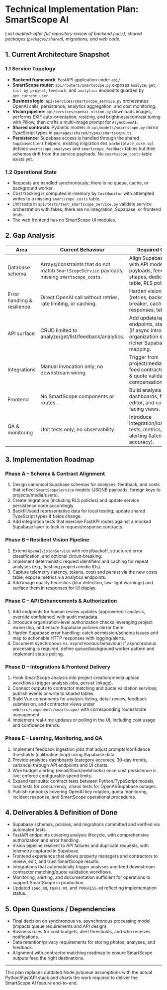# Technical Implementation Plan: SmartScope AI

_Last audited: after full repository review of backend (`api/`), shared packages (`packages/shared`), migrations, and web code._

## 1. Current Architecture Snapshot

### 1.1 Service Topology
- **Backend framework**: FastAPI application under `api/`.
- **SmartScope router**: `api/routers/smartscope.py` exposes `analyze`, `get`, `list by project`, `feedback`, and `analytics` endpoints guarded by `get_current_user`.
- **Business logic**: `api/services/smartscope_service.py` orchestrates OpenAI calls, persistence, analytics aggregation, and cost monitoring.
- **Vision pipeline**: `api/services/openai_vision.py` downloads images, performs EXIF auto-orientation, resizing, and brightness/contrast tuning with Pillow, then crafts a multi-image prompt for `AsyncOpenAI`.
- **Shared contracts**: Pydantic models in `api/models/smartscope.py` mirror TypeScript types in `packages/shared/types/smartscope.ts`.
- **Persistence**: Supabase access is handled through the shared `SupabaseClient` helpers; existing migration `004_marketplace_core.sql` defines `smartscope_analyses` and `smartscope_feedback` tables but their schemas drift from the service payloads. No `smartscope_costs` table exists yet.

### 1.2 Operational State
- Requests are handled synchronously; there is no queue, cache, or background worker.
- Cost tracking is computed in-memory by `CostMonitor` with attempted writes to a missing `smartscope_costs` table.
- Unit tests in `api/tests/test_smartscope_service.py` validate service orchestration with fakes; there are no integration, Supabase, or frontend tests.
- The web frontend has no SmartScope UI modules.

## 2. Gap Analysis
| Area | Current Behaviour | Required Outcome |
|------|-------------------|------------------|
| Database schema | Arrays/constraints that do not match `SmartScopeService` payloads; missing `smartscope_costs`. | Align Supabase tables with API models (JSONB payloads, feedback shapes, dedicated costs table, RLS policies). |
| Error handling & resilience | Direct OpenAI call without retries, rate limiting, or caching. | Harden vision pipeline (retries, backoff, circuit-breaker, cached responses, telemetry). |
| API surface | CRUD limited to analyze/get/list/feedback/analytics. | Add update/approval endpoints, status polling (if async introduced), organization scoping, and richer Supabase error mapping. |
| Integrations | Manual invocation only; no downstream wiring. | Trigger from project/media events, feed contractor matching & quote validation, define compensation strategies. |
| Frontend | No SmartScope components or routes. | Build analysis dashboards, feedback editor, and contractor-facing views. |
| QA & monitoring | Unit tests only; no observability. | Introduce integration/load/resilience tests, metrics, and alerting (latency, costs, accuracy). |

## 3. Implementation Roadmap

### Phase A – Schema & Contract Alignment
1. Design canonical Supabase schemas for analyses, feedback, and costs that reflect `SmartScopeService` models (JSONB payloads, foreign keys to projects/media/users).
2. Create migrations (including RLS policies) and update service persistence code accordingly.
3. Backfill/seed representative data for local testing; update shared TypeScript types if fields change.
4. Add integration tests that exercise FastAPI routes against a mocked Supabase layer to lock in request/response contracts.

### Phase B – Resilient Vision Pipeline
1. Extend `OpenAIVisionService` with retry/backoff, structured error classification, and optional circuit-breaking.
2. Implement deterministic request identifiers and caching for repeat analyses (e.g., hashing project+media IDs).
3. Capture telemetry (latency, tokens, cost) and persist via the new costs table; expose metrics via analytics endpoints.
4. Add image quality heuristics (blur detection, low-light warnings) and surface them in responses for UI display.

### Phase C – API Enhancements & Authorization
1. Add endpoints for human review updates (approve/edit analysis, override confidence) with audit metadata.
2. Introduce organization-level authorization checks leveraging project ownership, and ensure Supabase policies mirror them.
3. Harden Supabase error handling: catch permission/schema issues and map to actionable HTTP responses with logging/alerts.
4. Document synchronous vs. asynchronous behaviour; if asynchronous processing is required, define queue/background worker pattern and implement status polling.

### Phase D – Integrations & Frontend Delivery
1. Hook SmartScope analysis into project creation/media upload workflows (trigger analysis jobs, persist linkage).
2. Connect outputs to contractor matching and quote validation services; publish events or write to shared tables.
3. Build Vue components for analysis listing, detail review, feedback submission, and contractor views under `web/src/components/smartscope/` with corresponding routes/state management.
4. Implement real-time updates or polling in the UI, including cost usage and confidence trends.

### Phase E – Learning, Monitoring, and QA
1. Implement feedback ingestion jobs that adjust prompts/confidence thresholds (calibration loop) using Supabase data.
2. Provide analytics dashboards (category accuracy, 30-day trends, variance) through API endpoints and UI charts.
3. Wire budget alerting (email/Slack/webhooks) once cost persistence is live; enforce configurable spend limits.
4. Expand test suite: contract tests between Python/TypeScript models, load tests for concurrency, chaos tests for OpenAI/Supabase outages.
5. Publish runbooks covering OpenAI key rotation, quota monitoring, incident response, and SmartScope operational procedures.

## 4. Deliverables & Definition of Done
- Supabase schemas, policies, and migrations committed and verified via automated tests.
- FastAPI endpoints covering analysis lifecycle, with comprehensive authorization and error handling.
- Vision pipeline resilient to API failures and duplicate requests, with telemetry captured in Supabase.
- Frontend experience that allows property managers and contractors to review, edit, and trust SmartScope results.
- Integrations that automatically trigger analyses and feed downstream contractor matching/quote validation workflows.
- Monitoring, alerting, and documentation sufficient for operations to support SmartScope in production.
- Updated `spec.md`, `tasks.md`, and `PROGRESS.md` reflecting implementation status.

## 5. Open Questions / Dependencies
- Final decision on synchronous vs. asynchronous processing model (impacts queue requirements and API design).
- Business rules for cost budgets, alert thresholds, and who receives notifications.
- Data retention/privacy requirements for storing photos, analyses, and feedback.
- Alignment with contractor matching roadmap to ensure SmartScope outputs feed the right destinations.

---
This plan replaces outdated Node.js/queue assumptions with the actual Python/FastAPI stack and charts the work required to deliver the SmartScope AI feature end-to-end.
